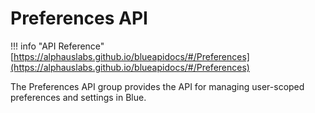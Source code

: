 # Preferences API

!!! info "API Reference"
    [https://alphauslabs.github.io/blueapidocs/#/Preferences](https://alphauslabs.github.io/blueapidocs/#/Preferences)

The Preferences API group provides the API for managing user-scoped preferences and settings in Blue.
